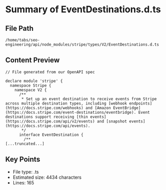 # Summary of EventDestinations.d.ts
  
## File Path
`/home/tabs/seo-engineering/api/node_modules/stripe/types/V2/EventDestinations.d.ts`

## Content Preview
```
// File generated from our OpenAPI spec

declare module 'stripe' {
  namespace Stripe {
    namespace V2 {
      /**
       * Set up an event destination to receive events from Stripe across multiple destination types, including [webhook endpoints](https://docs.stripe.com/webhooks) and [Amazon EventBridge](https://docs.stripe.com/event-destinations/eventbridge). Event destinations support receiving [thin events](https://docs.stripe.com/api/v2/events) and [snapshot events](https://docs.stripe.com/api/events).
       */
      interface EventDestination {
        /**
[...truncated...]
```

## Key Points
- File type: .ts
- Estimated size: 4434 characters
- Lines: 165
